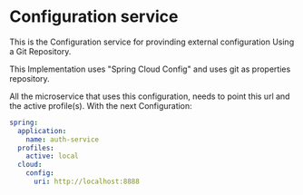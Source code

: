 # Configuration service

This is the Configuration service for provinding external configuration Using a Git Repository.

This Implementation uses "Spring Cloud Config" and uses git as properties repository.

All the microservice that uses this configuration, needs to point this url and the active profile(s). With the next Configuration:

```yaml
spring:
  application:
    name: auth-service
  profiles:
    active: local
  cloud:
    config:
      uri: http://localhost:8888
```
